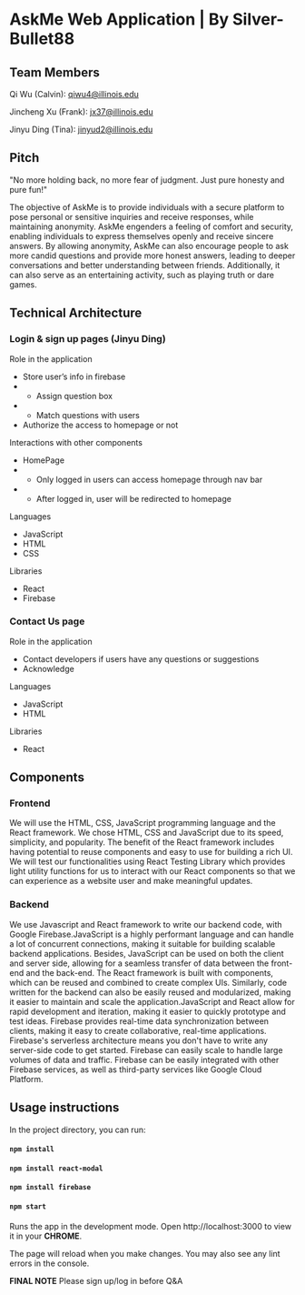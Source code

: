 # AskMe Web Application | By Silver-Bullet88

## Team Members

Qi Wu (Calvin): qiwu4@illinois.edu

Jincheng Xu (Frank): jx37@illinois.edu

Jinyu Ding (Tina): jinyud2@illinois.edu

## Pitch

"No more holding back, no more fear of judgment. Just pure honesty and pure fun!"

The objective of AskMe is to provide individuals with a secure platform to pose personal or sensitive inquiries and receive responses, while maintaining anonymity. AskMe engenders a feeling of comfort and security, enabling individuals to express themselves openly and receive sincere answers.
By allowing anonymity, AskMe can also encourage people to ask more candid questions and provide more honest answers, leading to deeper conversations and better understanding between friends. Additionally, it can also serve as an entertaining activity, such as playing truth or dare games.

## Technical Architecture
### Login & sign up pages (Jinyu Ding)
Role in the application
- Store user’s info in firebase
- - Assign question box
- - Match questions with users
- Authorize the access to homepage or not

Interactions with other components 
- HomePage
- - Only logged in users can access homepage through nav bar
- - After logged in, user will be redirected to homepage

Languages
- JavaScript
- HTML
- CSS

Libraries
- React
- Firebase
### Contact Us page
Role in the application
- Contact developers if users have any questions or suggestions
- Acknowledge 

Languages
- JavaScript
- HTML

Libraries
- React
## Components
### Frontend
We will use the HTML, CSS, JavaScript programming language and the React framework. We chose HTML, CSS and JavaScript due to its speed, simplicity, and popularity. The benefit of the React framework includes having potential to reuse components and easy to use for building a rich UI. We will test our functionalities using React Testing Library which provides light utility functions for us to interact with our React components so that we can experience as a website user and make meaningful updates.

### Backend

We use Javascript and React framework to write our backend code, with Google Firebase.JavaScript is a highly performant language and can handle a lot of concurrent connections, making it suitable for building scalable backend applications. Besides, JavaScript can be used on both the client and server side, allowing for a seamless transfer of data between the front-end and the back-end. The React framework is built with components, which can be reused and combined to create complex UIs. Similarly, code written for the backend can also be easily reused and modularized, making it easier to maintain and scale the application.JavaScript and React allow for rapid development and iteration, making it easier to quickly prototype and test ideas. Firebase provides real-time data synchronization between clients, making it easy to create collaborative, real-time applications. Firebase's serverless architecture means you don't have to write any server-side code to get started. Firebase can easily scale to handle large volumes of data and traffic. Firebase can be easily integrated with other Firebase services, as well as third-party services like Google Cloud Platform.


## Usage instructions

In the project directory, you can run:
####   `npm install`

####   `npm install react-modal`

####   `npm install firebase`

#### `npm start`

Runs the app in the development mode.
Open http://localhost:3000 to view it in your **CHROME**.

The page will reload when you make changes.
You may also see any lint errors in the console.

**FINAL NOTE** Please sign up/log in before Q&A
